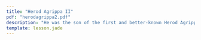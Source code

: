 ```yaml
---
title: "Herod Agrippa II"
pdf: "herodagrippa2.pdf"
description: "He was the son of the first and better-known Herod Agrippa, the brother of Berenice, Mariamne, and Drusilla (second wife of the Roman procurator Antonius Felix). Conducted trial of Paul in Caesarea."
template: lesson.jade
---
```

